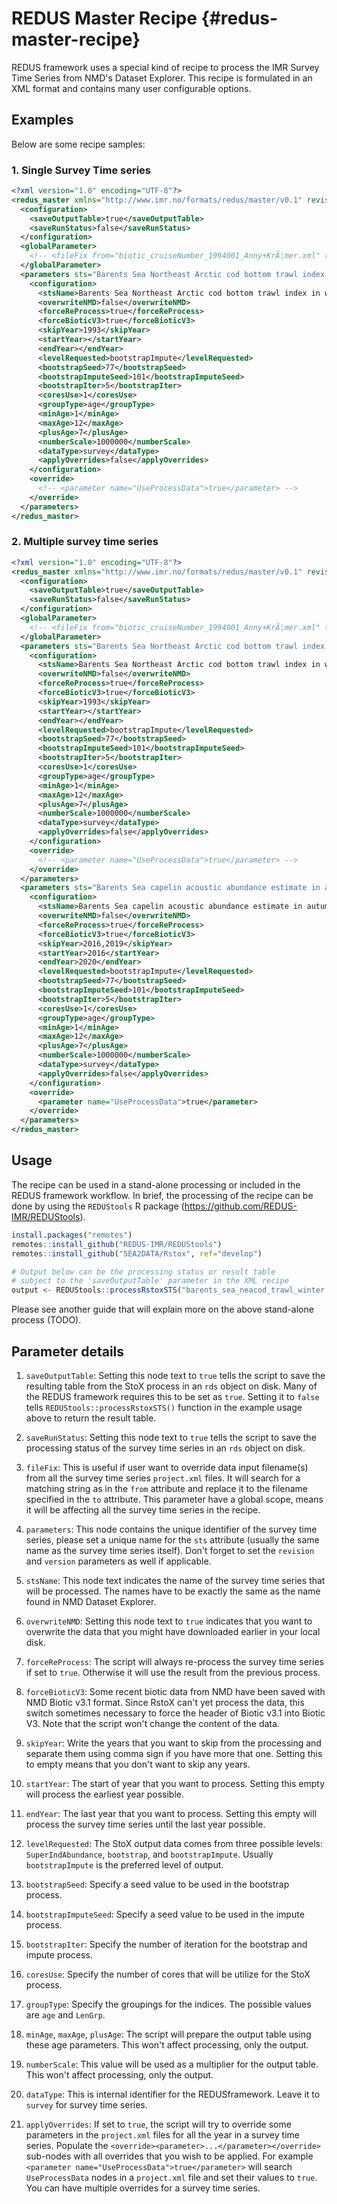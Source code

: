 # REDUS Master Recipe {#redus-master-recipe}

REDUS framework uses a special kind of recipe to process the IMR Survey Time Series from NMD's Dataset Explorer. This recipe is formulated in an XML format and contains many user configurable options. 

## Examples

Below are some recipe samples:

### 1. Single Survey Time series

```xml
<?xml version="1.0" encoding="UTF-8"?>
<redus_master xmlns="http://www.imr.no/formats/redus/master/v0.1" revision="1" version="0.1">
  <configuration>
    <saveOutputTable>true</saveOutputTable>
    <saveRunStatus>false</saveRunStatus>
  </configuration>
  <globalParameter>
    <!-- <fileFix from="biotic_cruiseNumber_1994001_Anny+KrÃ¦mer.xml" to="biotic_cruiseNumber_1994001_Anny+Kræmer.xml"/> -->
  </globalParameter>
  <parameters sts="Barents Sea Northeast Arctic cod bottom trawl index in winter" revision="1" version="0.1">
    <configuration>
      <stsName>Barents Sea Northeast Arctic cod bottom trawl index in winter</stsName>
      <overwriteNMD>false</overwriteNMD>
      <forceReProcess>true</forceReProcess>
      <forceBioticV3>true</forceBioticV3>
      <skipYear>1993</skipYear>
      <startYear></startYear>
      <endYear></endYear>
      <levelRequested>bootstrapImpute</levelRequested>
      <bootstrapSeed>77</bootstrapSeed>
      <bootstrapImputeSeed>101</bootstrapImputeSeed>
      <bootstrapIter>5</bootstrapIter>
      <coresUse>1</coresUse>
      <groupType>age</groupType>
      <minAge>1</minAge>
      <maxAge>12</maxAge>
      <plusAge>7</plusAge>
      <numberScale>1000000</numberScale>
      <dataType>survey</dataType>
      <applyOverrides>false</applyOverrides>
    </configuration>
    <override>
      <!-- <parameter name="UseProcessData">true</parameter> -->
    </override>
  </parameters>
</redus_master>
```

### 2. Multiple survey time series
```xml
<?xml version="1.0" encoding="UTF-8"?>
<redus_master xmlns="http://www.imr.no/formats/redus/master/v0.1" revision="1" version="0.1">
  <configuration>
    <saveOutputTable>true</saveOutputTable>
    <saveRunStatus>false</saveRunStatus>
  </configuration>
  <globalParameter>
    <!-- <fileFix from="biotic_cruiseNumber_1994001_Anny+KrÃ¦mer.xml" to="biotic_cruiseNumber_1994001_Anny+Kræmer.xml"/> -->
  </globalParameter>
  <parameters sts="Barents Sea Northeast Arctic cod bottom trawl index in winter" revision="1" version="0.1">
    <configuration>
      <stsName>Barents Sea Northeast Arctic cod bottom trawl index in winter</stsName>
      <overwriteNMD>false</overwriteNMD>
      <forceReProcess>true</forceReProcess>
      <forceBioticV3>true</forceBioticV3>
      <skipYear>1993</skipYear>
      <startYear></startYear>
      <endYear></endYear>
      <levelRequested>bootstrapImpute</levelRequested>
      <bootstrapSeed>77</bootstrapSeed>
      <bootstrapImputeSeed>101</bootstrapImputeSeed>
      <bootstrapIter>5</bootstrapIter>
      <coresUse>1</coresUse>
      <groupType>age</groupType>
      <minAge>1</minAge>
      <maxAge>12</maxAge>
      <plusAge>7</plusAge>
      <numberScale>1000000</numberScale>
      <dataType>survey</dataType>
      <applyOverrides>false</applyOverrides>
    </configuration>
    <override>
      <!-- <parameter name="UseProcessData">true</parameter> -->
    </override>
  </parameters>
  <parameters sts="Barents Sea capelin acoustic abundance estimate in autumn" revision="1" version="0.1">
    <configuration>
      <stsName>Barents Sea capelin acoustic abundance estimate in autumn</stsName>
      <overwriteNMD>false</overwriteNMD>
      <forceReProcess>true</forceReProcess>
      <forceBioticV3>true</forceBioticV3>
      <skipYear>2016,2019</skipYear>
      <startYear>2016</startYear>
      <endYear>2020</endYear>
      <levelRequested>bootstrapImpute</levelRequested>
      <bootstrapSeed>77</bootstrapSeed>
      <bootstrapImputeSeed>101</bootstrapImputeSeed>
      <bootstrapIter>5</bootstrapIter>
      <coresUse>1</coresUse>
      <groupType>age</groupType>
      <minAge>1</minAge>
      <maxAge>12</maxAge>
      <plusAge>7</plusAge>
      <numberScale>1000000</numberScale>
      <dataType>survey</dataType>
      <applyOverrides>false</applyOverrides>
    </configuration>
    <override>
      <parameter name="UseProcessData">true</parameter>
    </override>
  </parameters>
</redus_master>
```

## Usage

The recipe can be used in a stand-alone processing or included in the REDUS framework workflow. In brief, the processing of the recipe can be done by using the `REDUStools` R package (https://github.com/REDUS-IMR/REDUStools).

```r
install.packages("remotes")
remotes::install_github("REDUS-IMR/REDUStools")
remotes::install_github("SEA2DATA/Rstox", ref="develop")

# Output below can be the processing status or result table
# subject to the 'saveOutputTable' parameter in the XML recipe
output <- REDUStools::processRstoxSTS("barents_sea_neacod_trawl_winter.xml")
```

Please see another guide that will explain more on the above stand-alone process (TODO).

## Parameter details

1. `saveOutputTable`: Setting this node text to `true` tells the script to save the resulting table from the StoX process in an `rds` object on disk. Many of the REDUS framework requires this to be set as `true`. Setting it to `false` tells `REDUStools::processRstoxSTS()` function in the example usage above to return the result table.

2. `saveRunStatus`: Setting this node text to `true` tells the script to save the processing status of the survey time series in an `rds` object on disk.

3. `fileFix`: This is useful if user want to override data input filename(s) from all the survey time series `project.xml` files. It will search for a matching string as in the `from` attribute and replace it to the filename specified in the `to` attribute. This parameter have a global scope, means it will be affecting all the survey time series in the recipe.

4. `parameters`: This node contains the unique identifier of the survey time series, please set a unique name for the `sts` attribute (usually the same name as the survey time series itself). Don't forget to set the `revision` and `version` parameters as well if applicable.

5. `stsName`: This node text indicates the name of the survey time series that will be processed. The names have to be exactly the same as the name found in NMD Dataset Explorer.

6.  `overwriteNMD`: Setting this node text to `true` indicates that you want to overwrite the data that you might have downloaded earlier in your local disk.

7. `forceReProcess`: The script will always re-process the survey time series if set to `true`. Otherwise it will use the result from the previous process.

8. `forceBioticV3`: Some recent biotic data from NMD have been saved with NMD Biotic v3.1 format. Since RstoX can't yet process the data, this switch sometimes necessary to force the header of Biotic v3.1 into Biotic V3. Note that the script won't change the content of the data.

9. `skipYear`: Write the years that you want to skip from the processing and separate them using comma sign if you have more that one. Setting this to empty means that you don't want to skip any years.

10. `startYear`: The start of year that you want to process. Setting this empty will process the earliest year possible.

11. `endYear`: The last year that you want to process. Setting this empty will process the survey time series until the last year possible.

12. `levelRequested`: The StoX output data comes from three possible levels: `SuperIndAbundance`, `bootstrap`, and `bootstrapImpute`. Usually `bootstrapImpute` is the preferred level of output.

13. `bootstrapSeed`: Specify a seed value to be used in the bootstrap process.

14. `bootstrapImputeSeed`: Specify a seed value to be used in the impute process.

15. `bootstrapIter`: Specify the number of iteration for the bootstrap and impute process.

16. `coresUse`: Specify the number of cores that will be utilize for the StoX process.

17. `groupType`: Specify the groupings for the indices. The possible values are `age` and `LenGrp`.

18. `minAge`, `maxAge`, `plusAge`: The script will prepare the output table using these age parameters. This won't affect processing, only the output.

19. `numberScale`: This value will be used as a multiplier for the output table. This won't affect processing, only the output.

20. `dataType`: This is internal identifier for the REDUSframework. Leave it to `survey` for survey time series.

21. `applyOverrides`: If set to `true`, the script will try to override some parameters in the `project.xml` files for all the year in a survey time series. Populate the `<override><parameter>...</parameter></override>` sub-nodes with all overrides that you wish to be applied. For example `<parameter name="UseProcessData">true</parameter>` will search `UseProcessData` nodes in a `project.xml` file and set their values to `true`. You can have multiple overrides for a survey time series.

